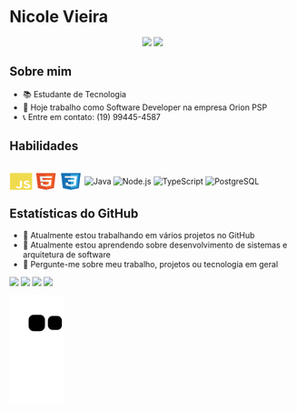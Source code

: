 # Nicole Vieira

<div align="center">
  <img height="150em" src="https://github-readme-stats.vercel.app/api?username=nicoleavieir4&show_icons=true&theme=rose_pine&include_all_commits=true&count_private=true"/>
  <img height="110em" src="https://github-readme-stats.vercel.app/api/top-langs/?username=nicoleavieir4&layout=compact&langs_count=7&theme=rose_pine"/>
</div>

## Sobre mim

- 📚 Estudante de Tecnologia
- 📆 Hoje trabalho como Software Developer na empresa Orion PSP
- 📞 Entre em contato: (19) 99445-4587

## Habilidades

<div style="display: inline_block"><br>
  <img align="center" alt="JavaScript" height="30" width="40" src="https://raw.githubusercontent.com/devicons/devicon/master/icons/javascript/javascript-plain.svg">
  <img align="center" alt="HTML5" height="30" width="40" src="https://raw.githubusercontent.com/devicons/devicon/master/icons/html5/html5-original.svg">
  <img align="center" alt="CSS3" height="30" width="40" src="https://raw.githubusercontent.com/devicons/devicon/master/icons/css3/css3-original.svg">
  <img align="center" alt="Java" height="30" width="40" src="https://upload.wikimedia.org/wikipedia/pt/3/30/Java_programming_language_logo.svg">
  <img align="center" alt="Node.js" height="30" width="40" src="https://icons-for-free.com/iconfiles/png/512/js+library+long+shadow+nodejs+web+icon-1320184850167478047.png">
  <img align="center" alt="TypeScript" height="30" width="40" src="https://www.svgrepo.com/show/374144/typescript.svg">
  <img align="center" alt="PostgreSQL" height="30" width="40" src="https://img2.gratispng.com/20180425/ysq/kisspng-postgresql-computer-icons-database-angularjs-tencent-5ae0d0a99e4c21.3589691815246829216484.jpg">
</div>

## Estatísticas do GitHub

- 🔭 Atualmente estou trabalhando em vários projetos no GitHub
- 🌱 Atualmente estou aprendendo sobre desenvolvimento de sistemas e arquitetura de software
- 💬 Pergunte-me sobre meu trabalho, projetos ou tecnologia em geral

<a href="https://instagram.com/nicoleavieira" target="_blank"><img src="https://img.shields.io/badge/-Instagram-%23E4405F?style=for-the-badge&logo=instagram&logoColor=white" target="_blank"></a>
<a href="https://discord.gg/nicoleavieira" target="_blank"><img src="https://img.shields.io/badge/Discord-7289DA?style=for-the-badge&logo=discord&logoColor=white" target="_blank"></a> 
<a href="mailto:nicoleavieira@icloud.com"><img src="https://img.shields.io/badge/-iCloud-%23333?style=for-the-badge&logo=icloud&logoColor=white" target="_blank"></a>
<a href="https://www.linkedin.com/in/nicoleavieira" target="_blank"><img src="https://img.shields.io/badge/-LinkedIn-%230077B5?style=for-the-badge&logo=linkedin&logoColor=white" target="_blank"></a> 

![Snake animation](https://github.com/rafaballerini/rafaballerini/blob/output/github-contribution-grid-snake.svg)
